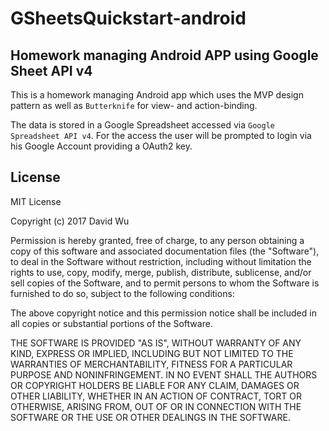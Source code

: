 # GSheetsQuickstart-android
## Homework managing Android APP using Google Sheet API v4

This is a homework managing Android app which uses the MVP design pattern as well as ```Butterknife``` for view- and action-binding. 

The data is stored in a Google Spreadsheet accessed via ```Google Spreadsheet API v4```.
For the access the user will be prompted to login via his Google Account providing a OAuth2 key.


## License
MIT License

Copyright (c) 2017 David Wu

Permission is hereby granted, free of charge, to any person obtaining a copy
of this software and associated documentation files (the "Software"), to deal
in the Software without restriction, including without limitation the rights
to use, copy, modify, merge, publish, distribute, sublicense, and/or sell
copies of the Software, and to permit persons to whom the Software is
furnished to do so, subject to the following conditions:

The above copyright notice and this permission notice shall be included in all
copies or substantial portions of the Software.

THE SOFTWARE IS PROVIDED "AS IS", WITHOUT WARRANTY OF ANY KIND, EXPRESS OR
IMPLIED, INCLUDING BUT NOT LIMITED TO THE WARRANTIES OF MERCHANTABILITY,
FITNESS FOR A PARTICULAR PURPOSE AND NONINFRINGEMENT. IN NO EVENT SHALL THE
AUTHORS OR COPYRIGHT HOLDERS BE LIABLE FOR ANY CLAIM, DAMAGES OR OTHER
LIABILITY, WHETHER IN AN ACTION OF CONTRACT, TORT OR OTHERWISE, ARISING FROM,
OUT OF OR IN CONNECTION WITH THE SOFTWARE OR THE USE OR OTHER DEALINGS IN THE
SOFTWARE.

